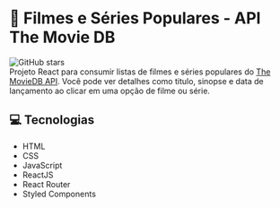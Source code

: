 # 🎥  Filmes e Séries Populares - API The Movie DB
![GitHub stars](https://img.shields.io/github/stars/gabrielajussana/MoviesAndSeriesAPI?style=social)
<br>
Projeto React para consumir listas de filmes e séries populares do [The MovieDB API](https://developers.themoviedb.org/3/getting-started/introduction).
Você pode ver detalhes como titulo, sinopse e data de lançamento ao clicar em uma opção de filme ou série.

## 💻 Tecnologias
* HTML
* CSS
* JavaScript
* ReactJS
* React Router
* Styled Components
